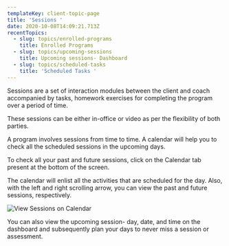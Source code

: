 ```yaml
---
templateKey: client-topic-page
title: 'Sessions '
date: 2020-10-08T14:09:21.713Z
recentTopics:
  - slug: topics/enrolled-programs
    title: Enrolled Programs
  - slug: topics/upcoming-sessions
    title: Upcoming sessions- Dashboard
  - slug: topics/scheduled-tasks
    title: 'Scheduled Tasks '
---
```

Sessions are a set of interaction modules between the client and coach accompanied by tasks, homework exercises for completing the program over a period of time. 

These sessions can be either in-office or video as per the flexibility of both parties. 

A program involves sessions from time to time. A calendar will help you to check all the scheduled sessions in the upcoming days. 

To check all your past and future sessions, click on the Calendar tab present at the bottom of the screen. 

The calendar will enlist all the activities that are scheduled for the day. Also, with the left and right scrolling arrow, you can view the past and future sessions, respectively. 

![View Sessions on Calendar](/img/my-calendar-i.png "View Sessions on Calendar")

You can also view the upcoming session- day, date, and time on the dashboard and subsequently plan your days to never miss a session or assessment.
